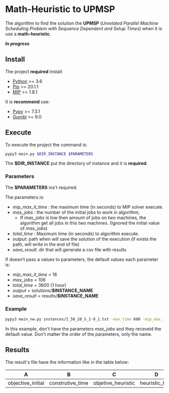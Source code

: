 # Math-Heuristic to UPMSP

The algorithm to find the solution the **UPMSP** (*Unrelated Parallel Machine Scheduling Problem with Sequence Dependent and Setup Times*) when it is use a **math-heuristic**.

***In progress***

## Install

The project **required** install:

 - [Python](https://www.python.org/) >= 3.6
 - [Pip](https://pypi.org/project/pip/) >= 20.1.1
 - [MIP](https://python-mip.readthedocs.io/) >= 1.8.1

It is **recommend** use:

 - [Pypy](https://www.pypy.org/) >= 7.3.1
 - [Gurobi](https://www.gurobi.com/) >= 9.0

## Execute

To execute the project the command is:

```bash
pypy3 main.py $DIR_INSTANCE $PARAMETERS
```

The **$DIR_INSTANCE** put the directory of instance and it is **required**.

### Parameters

The **$PARAMETERS** ins't required.

The parameters is:

 * *mip_max_it_time* : the maximum time (in seconds) to MIP solver execute.
 * *max_jobs* : the number of the initial jobs to work in algorithm;
    * If *max_jobs* is low then amount of jobs on two machines, the algorithm get all jobs in this two machines. (Ignored the initial value of *max_jobs*)
 * *total_time* : Maximum time (in seconds) to algorithm execute.
 * *output*: path when will save the solution of the execution (if exists the path, will write in the end of file)
 * *save_result*: dir that will generate a csv file with results

If doesn't pass a values to parameters, the default values each parameter is:

 - *mip_max_it_time* = 16
 - *max_jobs* = 106
 - *total_time* = 3600 (1 hour)
 - *output* = solutions/**$INSTANCE_NAME**
 - *save_result* = results/**$INSTANCE_NAME**

### Example

```bash
pypy3 main_nw.py instances/I_50_20_S_1-9_1.txt -max_time 600 -mip_max_it_time 30
```

In this example, don't have the parameters *max_jobs*  and they receveid the default value.
Don't matter the order of the parameters, only the name.

## Results

The result's file have the information like in the table below:

| A | B | C | D | E | F |
| :---: | :---: | :---: | :---: | :---: | :---: | 
| objective_initial |  construtive_time | objetive_heuristic | heuristic_time | heuristic.cont | total_time | 